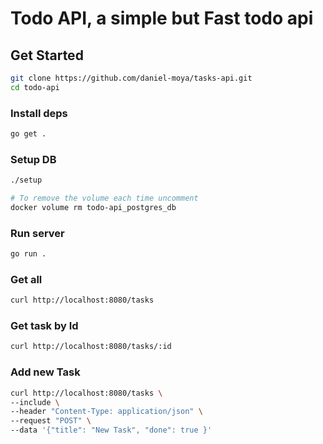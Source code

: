 # Todo API, a simple but Fast todo api
## Get Started
``` bash
git clone https://github.com/daniel-moya/tasks-api.git
cd todo-api
```

### Install deps
``` bash
go get .
```

### Setup DB
``` bash
./setup

# To remove the volume each time uncomment 
docker volume rm todo-api_postgres_db
```

### Run server
``` bash
go run .
```

### Get all
``` bash
curl http://localhost:8080/tasks
```

### Get task by Id
``` bash
curl http://localhost:8080/tasks/:id
```

### Add new Task
``` bash
curl http://localhost:8080/tasks \
--include \
--header "Content-Type: application/json" \
--request "POST" \
--data '{"title": "New Task", "done": true }'
```
